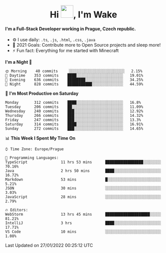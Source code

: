 <h1 align="center">Hi <img src="https://raw.githubusercontent.com/MrWakeCZ/MrWakeCZ/master/Hi.gif" width="40px" />, I'm Wake</h1>

#### I'm a Full-Stack Developer working in Prague, Czech republic.
- ⚙️ I use daily: `.ts`, `.js`, `.html`, `.css`, `.java`
- 🥅 2021 Goals: Contribute more to Open Source projects and sleep more!
- ⚡ Fun fact: Everything for me started with Minecraft

<!--START_SECTION:waka-->
**I'm a Night 🦉** 

```text
🌞 Morning    40 commits     ░░░░░░░░░░░░░░░░░░░░░░░░░   2.15% 
🌆 Daytime    353 commits    ████░░░░░░░░░░░░░░░░░░░░░   19.01% 
🌃 Evening    636 commits    ████████░░░░░░░░░░░░░░░░░   34.25% 
🌙 Night      828 commits    ███████████░░░░░░░░░░░░░░   44.59%

```
📅 **I'm Most Productive on Saturday** 

```text
Monday       312 commits    ████░░░░░░░░░░░░░░░░░░░░░   16.8% 
Tuesday      206 commits    ██░░░░░░░░░░░░░░░░░░░░░░░   11.09% 
Wednesday    240 commits    ███░░░░░░░░░░░░░░░░░░░░░░   12.92% 
Thursday     266 commits    ███░░░░░░░░░░░░░░░░░░░░░░   14.32% 
Friday       247 commits    ███░░░░░░░░░░░░░░░░░░░░░░   13.3% 
Saturday     314 commits    ████░░░░░░░░░░░░░░░░░░░░░   16.91% 
Sunday       272 commits    ███░░░░░░░░░░░░░░░░░░░░░░   14.65%

```


📊 **This Week I Spent My Time On** 

```text
⌚︎ Time Zone: Europe/Prague

💬 Programming Languages: 
TypeScript               11 hrs 53 mins      █████████████████░░░░░░░░   70.16% 
Java                     2 hrs 50 mins       ████░░░░░░░░░░░░░░░░░░░░░   16.72% 
Markdown                 53 mins             █░░░░░░░░░░░░░░░░░░░░░░░░   5.21% 
JSON                     30 mins             ░░░░░░░░░░░░░░░░░░░░░░░░░   3.03% 
JavaScript               28 mins             ░░░░░░░░░░░░░░░░░░░░░░░░░   2.79%

🔥 Editors: 
WebStorm                 13 hrs 45 mins      ████████████████████░░░░░   81.21% 
IntelliJ                 3 hrs               ████░░░░░░░░░░░░░░░░░░░░░   17.71% 
VS Code                  10 mins             ░░░░░░░░░░░░░░░░░░░░░░░░░   1.08%

```


 Last Updated on 27/01/2022 00:25:12 UTC
<!--END_SECTION:waka-->
